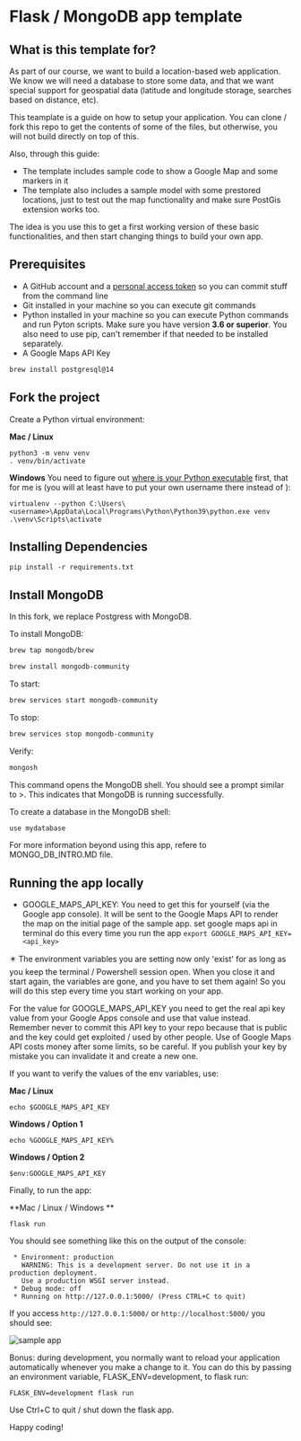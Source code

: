# Flask / MongoDB app template

## What is this template for?

As part of our course, we want to build a location-based web application. We know we will need a database to store some data, and that we want special support for geospatial data (latitude and longitude storage, searches based on distance, etc).

This teamplate is a guide on how to setup your application.
You can clone / fork this repo to get the contents of some of the files, but otherwise, you will not build directly on top of this.

Also, through this guide:

- The template includes sample code to show a Google Map and some markers in it
- The template also includes a sample model with some prestored locations, just to test out the map functionality and make sure PostGis extension works too.

The idea is you use this to get a first working version of these basic functionalities, and then start changing things to build your own app.

## Prerequisites

- A GitHub account and a [personal access token](https://docs.github.com/en/authentication/keeping-your-account-and-data-secure/creating-a-personal-access-token) so you can commit stuff from the command line
- Git installed in your machine so you can execute git commands
- Python installed in your machine so you can execute Python commands and run Pyton scripts. Make sure you have version **3.6 or superior**. You also need to use pip, can't remember if that needed to be installed separately.
- A Google Maps API Key

```bash
brew install postgresql@14
```

## Fork the project

Create a Python virtual environment:

**Mac / Linux**

```
python3 -m venv venv
. venv/bin/activate
```

**Windows**
You need to figure out [where is your Python executable](https://mothergeo-py.readthedocs.io/en/latest/development/how-to/venv-win.html#where-is-python) first, that for me is (you will at least have to put your own username there instead of <username>):

```
virtualenv --python C:\Users\<username>\AppData\Local\Programs\Python\Python39\python.exe venv
.\venv\Scripts\activate
```

## Installing Dependencies

```
pip install -r requirements.txt
```

## Install MongoDB

In this fork, we replace Postgress with MongoDB. 

To install MongoDB:

```bash
brew tap mongodb/brew

brew install mongodb-community
```

To start:

```bash
brew services start mongodb-community
```

To stop:

```bash
brew services stop mongodb-community
```

Verify:

```bash
mongosh
```

This command opens the MongoDB shell. You should see a prompt similar to >. This indicates that MongoDB is running successfully.

To create a database in the MongoDB shell:

```bash
use mydatabase
```

For more information beyond using this app, refere to MONGO_DB_INTRO.MD file.

## Running the app locally

- GOOGLE_MAPS_API_KEY: You need to get this for yourself (via the Google app console). It will be sent to the Google Maps API to render the map on the initial page of the sample app.
  set google maps api in terminal do this every time you run the app
  `export GOOGLE_MAPS_API_KEY=<api_key>`

:eight_pointed_black_star: The environment variables you are setting now only 'exist' for as long as you keep the terminal / Powershell session open. When you close it and start again, the variables are gone, and you have to set them again! So you will do this step every time you start working on your app.

For the value for GOOGLE_MAPS_API_KEY you need to get the real api key value from your Google Apps console and use that value instead.
Remember never to commit this API key to your repo because that is public and the key could get exploited / used by other people. Use of Google Maps API costs money after some limits, so be careful. If you publish your key by mistake you can invalidate it and create a new one.

If you want to verify the values of the env variables, use:

**Mac / Linux**

```
echo $GOOGLE_MAPS_API_KEY
```

**Windows / Option 1**

```
echo %GOOGLE_MAPS_API_KEY%
```

**Windows / Option 2**

```
$env:GOOGLE_MAPS_API_KEY
```

Finally, to run the app:

**Mac / Linux / Windows **

```
flask run
```

You should see something like this on the output of the console:

```
 * Environment: production
   WARNING: This is a development server. Do not use it in a production deployment.
   Use a production WSGI server instead.
 * Debug mode: off
 * Running on http://127.0.0.1:5000/ (Press CTRL+C to quit)
```

If you access `http://127.0.0.1:5000/` or `http://localhost:5000/` you should see:

![sample app](/_readme_assets/Sample-app.png)

Bonus: during development, you normally want to reload your application automatically whenever you make a change to it. You can do this by passing an environment variable, FLASK_ENV=development, to flask run:

```
FLASK_ENV=development flask run
```

Use Ctrl+C to quit / shut down the flask app.

Happy coding!
